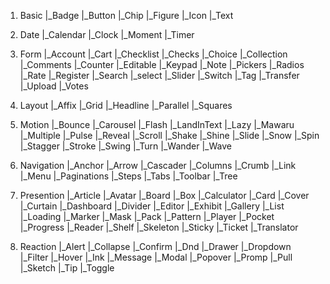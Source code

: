 1. Basic
  |_Badge
  |_Button
  |_Chip
  |_Figure
  |_Icon
  |_Text

2. Date
  |_Calendar
  |_Clock
  |_Moment
  |_Timer

3. Form
  |_Account
  |_Cart
  |_Checklist
  |_Checks
  |_Choice
  |_Collection
  |_Comments
  |_Counter
  |_Editable
  |_Keypad
  |_Note
  |_Pickers
  |_Radios
  |_Rate
  |_Register
  |_Search
  |_select
  |_Slider
  |_Switch
  |_Tag
  |_Transfer
  |_Upload
  |_Votes

4. Layout
  |_Affix
  |_Grid
  |_Headline
  |_Parallel
  |_Squares

5. Motion
  |_Bounce
  |_Carousel
  |_Flash
  |_LandInText
  |_Lazy
  |_Mawaru
  |_Multiple
  |_Pulse
  |_Reveal
  |_Scroll
  |_Shake
  |_Shine
  |_Slide
  |_Snow
  |_Spin
  |_Stagger
  |_Stroke
  |_Swing
  |_Turn
  |_Wander
  |_Wave

6. Navigation
  |_Anchor
  |_Arrow
  |_Cascader
  |_Columns
  |_Crumb
  |_Link
  |_Menu
  |_Paginations
  |_Steps
  |_Tabs
  |_Toolbar
  |_Tree

7. Presention
  |_Article
  |_Avatar
  |_Board
  |_Box
  |_Calculator
  |_Card
  |_Cover
  |_Curtain
  |_Dashboard
  |_Divider
  |_Editor
  |_Exhibit
  |_Gallery
  |_List
  |_Loading
  |_Marker
  |_Mask
  |_Pack
  |_Pattern
  |_Player
  |_Pocket
  |_Progress
  |_Reader
  |_Shelf
  |_Skeleton
  |_Sticky
  |_Ticket
  |_Translator

8. Reaction
  |_Alert
  |_Collapse
  |_Confirm
  |_Dnd
  |_Drawer
  |_Dropdown
  |_Filter
  |_Hover
  |_Ink
  |_Message
  |_Modal
  |_Popover
  |_Promp
  |_Pull
  |_Sketch
  |_Tip
  |_Toggle